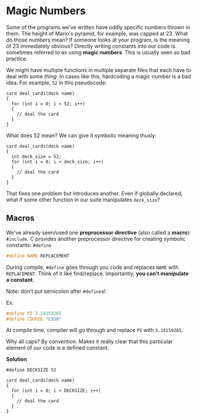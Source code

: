 # Magic Numbers

Some of the programs we've written have oddly specific numbers thrown in them. The height of Mario's pyramid, for example, was capped at 23. What do those numbers mean? If someone looks at your program, is the meaning of 23 immediately obvious? Directly writing constants into our code is sometimes referred to as using **magic numbers**. This is usually seen as bad practice.

We might have multiple functions in multiple separate files that each have to deal with some _thing_. In cases like this, hardcoding a magic number is a bad idea. For example, `52` in this pseudocode:

```
card deal_cards(deck name)
{
  for (int i = 0; i < 52; i++)
  {
    // deal the card
  }
}
```

What does 52 mean? We can give it symbolic meaning thusly:

```
card deal_cards(deck name)
{
  int deck_size = 52;
  for (int i = 0; i < deck_size; i++)
  {
    // deal the card
  }
}
```

That fixes one problem but introduces another. Even if globally declared, what if some other function in our suite manipulates `deck_size`?

## Macros

We've already seen/used one **preprocessor directive** (also called a **macro**): `#include`. C provides another preprocessor directive for creating symbolic constants: `#define`

```C
#define NAME REPLACEMENT
```

During compile, `#define` goes through you code and replaces `NAME` with `REPLACEMENT`. Think of it like find/replace. Importantly, **you can't manipulate a constant**.

Note: don't put semicolon after `#define`s!

Ex.

```C
#define PI 3.14159265
#define COURSE "CS50"
```

At compile time, compiler will go through and replace `PI` with `3.14159265`.

Why all caps? By convention. Makes it really clear that this particular element of our code is a defined constant.

**Solution**

```
#define DECKSIZE 52

card deal_cards(deck name)
{
  for (int i = 0; i < DECKSIZE; i++)
  {
    // deal the card
  }
}
```
